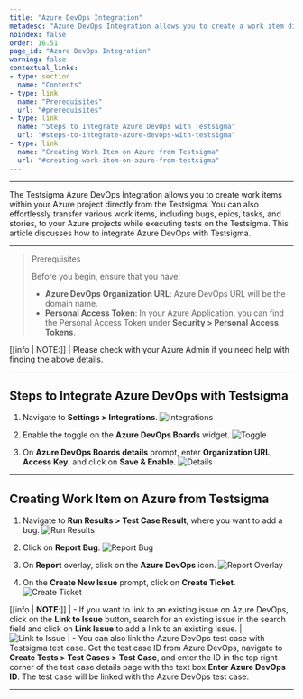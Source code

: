 ```yaml
---
title: "Azure DevOps Integration"
metadesc: "Azure DevOps Integration allows you to create a work item directly in your Azure project from Testsigma. Learn how to intergrate Azure DevOps with Testsigma"
noindex: false
order: 16.51
page_id: "Azure DevOps Integration"
warning: false
contextual_links:
- type: section
  name: "Contents"
- type: link
  name: "Prerequisites"
  url: "#prerequisites"
- type: link
  name: "Steps to Integrate Azure DevOps with Testsigma"
  url: "#steps-to-integrate-azure-devops-with-testsigma"
- type: link
  name: "Creating Work Item on Azure from Testsigma"
  url: "#creating-work-item-on-azure-from-testsigma"
---
```


---

The Testsigma Azure DevOps Integration allows you to create work items within your Azure project directly from the Testsigma. You can also effortlessly transfer various work items, including bugs, epics, tasks, and stories, to your Azure projects while executing tests on the Testsigma. This article discusses how to integrate Azure DevOps with Testsigma.


---

> <p id="prerequisites">Prerequisites</p>
> 
> Before you begin, ensure that you have:
>    - **Azure DevOps Organization URL**: Azure DevOps URL will be the domain name.
>    - **Personal Access Token**: In your Azure Application, you can find the Personal Access Token under **Security > Personal Access Tokens**.

[[info | NOTE:]]
| Please check with your Azure Admin if you need help with finding the above details.


---


## **Steps to Integrate Azure DevOps with Testsigma**

1. Navigate to **Settings > Integrations**.
![Integrations](https://s3.amazonaws.com/static-docs.testsigma.com/new_images/projects/applications/mstinav.png)


2. Enable the toggle on the **Azure DevOps Boards** widget. 
![Toggle](https://s3.amazonaws.com/static-docs.testsigma.com/new_images/projects/applications/adoitgl.png)

3. On **Azure DevOps Boards details** prompt, enter **Organization URL**, **Access Key**, and click on **Save & Enable**.
![Details](https://s3.amazonaws.com/static-docs.testsigma.com/new_images/projects/applications/adoidtls.png)


---


## **Creating Work Item on Azure from Testsigma**

1. Navigate to **Run Results > Test Case Result**, where you want to add a bug.
![Run Results](https://s3.amazonaws.com/static-docs.testsigma.com/new_images/projects/applications/tcresultyt.png)


2. Click on **Report Bug**.
![Report Bug](https://s3.amazonaws.com/static-docs.testsigma.com/new_images/projects/applications/reportbugyt.png)


3. On **Report** overlay, click on the **Azure DevOps** icon. 
![Report Overlay](https://s3.amazonaws.com/static-docs.testsigma.com/new_images/projects/applications/adoirovlay.png)


4. On the **Create New Issue** prompt, click on **Create Ticket**.
![Create Ticket](https://s3.amazonaws.com/static-docs.testsigma.com/new_images/projects/applications/adoiccto.png)


[[info | **NOTE**:]]
| - If you want to link to an existing issue on Azure DevOps, click on the **Link to Issue** button, search for an existing issue in the search field and click on **Link Issue** to add a link to an existing Issue.
| ![Link to Issue](https://s3.amazonaws.com/static-docs.testsigma.com/new_images/projects/applications/adoicolti.png)
| - You can also link the Azure DevOps test case with Testsigma test case. Get the test case ID from Azure DevOps, navigate to **Create Tests > Test Cases > Test Case**, and enter the ID in the top right corner of the test case details page with the text box **Enter Azure DevOps ID**. The test case will be linked with the Azure DevOps test case.




---
